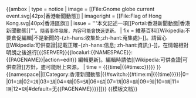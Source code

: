 {{ambox
| type  = notice
| image = [[File:Gnome globe current event.svg|42px|香港新聞動態]]
| imageright = [[File:Flag of Hong Kong.svg|40px|香港區旗]]
| issue  = '''本文記述一項[[Portal:香港新聞動態|香港新聞動態]]'''。<span style="margin-top: 0.1em; font-size: 90%;">隨着事件發展，內容可能會快速更新。</span>
| fix   = 維基百科[[Wikipedia:不要倉促編輯|不是新聞的-{zh-hans:收集处;zh-hant:蒐集處}-]]。請留心[[Wikipedia:可供查證|記載正確-{zh-hans:信息; zh-hant:資訊;}-]]，在情報相對明朗之後進行<span class="plainlinks">[{{SERVER}}{{localurl:{{NAMESPACE}}:{{PAGENAME}}|action=edit}} 編輯更新]</span>。編輯時請依[[Wikipedia:可供查證|可供查證]]方針，盡可能附上來源。
| time = {{{time|<noinclude>{{#time:c}}</noinclude>}}}
}}{{namespace||[[Category:香港新聞動態|{{#switch:{{#time:m|{{{time}}}}}|0=&#32;|01=㋀|02=㋁|03=㋂|04=㋃|05=㋄|06=㋅|07=㋆|08=㋇|09=㋈|10=㋉|11=㋊|12=㋋|#default=无{{PAGENAME}}}}]]}}<noinclude>
{{模板文档}}
</noinclude>